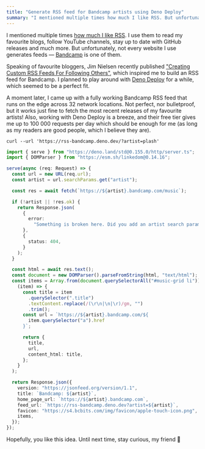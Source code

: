 ```yaml
---
title: "Generate RSS feed for Bandcamp artists using Deno Deploy"
summary: "I mentioned multiple times how much I like RSS. But unfortunately, not every website I use generates feeds — Bandcamp is one of them."
---
```


I mentioned multiple times [how much I like RSS](/rss-feed-for-youtube-channels-and-github-project/). I use them to read my favourite blogs, follow YouTube channels, stay up to date with GitHub releases and much more. But unfortunately, not every website I use generates feeds — [Bandcamp](https://bandcamp.com) is one of them.

Speaking of favourite bloggers, Jim Nielsen recently published ["Creating Custom RSS Feeds For Following Others"](https://blog.jim-nielsen.com/2022/custom-rss-feeds/), which inspired me to build an RSS feed for Bandcamp. I planned to play around with [Deno Deploy](https://deno.com/) for a while, which seemed to be a perfect fit.

A moment later, I came up with a fully working Bandcamp RSS feed that runs on the edge across 32 network locations. Not perfect, nor bulletproof, but it works just fine to fetch the most recent releases of my favourite artists! Also, working with Deno Deploy is a breeze, and their free tier gives me up to 100 000 requests per day which should be enough for me (as long as my readers are good people, which I believe they are).

```
curl --url 'https://rss-bandcamp.deno.dev/?artist=plash'
```

```ts
import { serve } from "https://deno.land/std@0.155.0/http/server.ts";
import { DOMParser } from "https://esm.sh/linkedom@0.14.16";

serve(async (req: Request) => {
  const url = new URL(req.url);
  const artist = url.searchParams.get("artist");

  const res = await fetch(`https://${artist}.bandcamp.com/music`);

  if (!artist || !res.ok) {
    return Response.json(
      {
        error:
          "Something is broken here. Did you add an artist search param? For example: https://rss-bandcamp.deno.dev/?artist=plash",
      },
      {
        status: 404,
      }
    );
  }

  const html = await res.text();
  const document = new DOMParser().parseFromString(html, "text/html");
  const items = Array.from(document.querySelectorAll("#music-grid li")).map(
    (item) => {
      const title = item
        .querySelector(".title")
        .textContent.replace(/(\r\n|\n|\r)/gm, "")
        .trim();
      const url = `https://${artist}.bandcamp.com/${
        item.querySelector("a").href
      }`;

      return {
        title,
        url,
        content_html: title,
      };
    }
  );

  return Response.json({
    version: "https://jsonfeed.org/version/1.1",
    title: `Bandcamp: ${artist}`,
    home_page_url: `https://${artist}.bandcamp.com`,
    feed_url: `https://rss-bandcamp.deno.dev?artist=${artist}`,
    favicon: "https://s4.bcbits.com/img/favicon/apple-touch-icon.png",
    items,
  });
});
```

Hopefully, you like this idea. Until next time, stay curious, my friend 🤗

